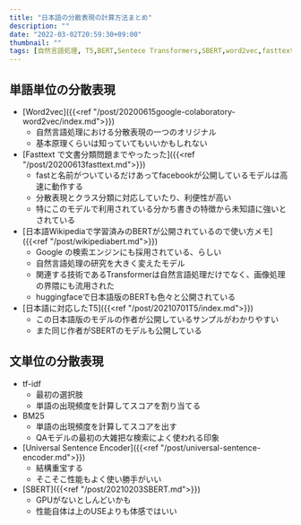 ```yaml
---
title: "日本語の分散表現の計算方法まとめ"
description: ""
date: "2022-03-02T20:59:30+09:00"
thumbnail: ""
tags: [自然言語処理, T5,BERT,Sentece Transformers,SBERT,word2vec,fasttext]
---
```


## 単語単位の分散表現
- [Word2vec]({{<ref "/post/20200615google-colaboratory-word2vec/index.md">}})
  - 自然言語処理における分散表現の一つのオリジナル
  - 基本原理くらいは知っていてもいいかもしれない
- [Fasttext で文書分類問題までやったった]({{<ref "/post/20200613fasttext.md">}})
  - fastと名前がついているだけあってfacebookが公開しているモデルは高速に動作する
  - 分散表現とクラス分類に対応していたり、利便性が高い
  - 特にこのモデルで利用されている分かち書きの特徴から未知語に強いとされている
- [日本語Wikipediaで学習済みのBERTが公開されているので使い方メモ]({{<ref "/post/wikipediabert.md">}})
  - Google の検索エンジンにも採用されている、らしい
  - 自然言語処理の研究を大きく変えたモデル
  - 関連する技術であるTransformerは自然言語処理だけでなく、画像処理の界隈にも流用された
  - huggingfaceで日本語版のBERTも色々と公開されている
- [日本語に対応したT5]({{<ref "/post/20210701T5/index.md">}})
  - この日本語版のモデルの作者が公開しているサンプルがわかりやすい
  - また同じ作者がSBERTのモデルも公開している

## 文単位の分散表現
- tf-idf
  - 最初の選択肢
  - 単語の出現頻度を計算してスコアを割り当てる
- BM25
  - 単語の出現頻度を計算してスコアを出す
  - QAモデルの最初の大雑把な検索によく使われる印象
- [Universal Sentence Encoder]({{<ref "/post/universal-sentence-encoder.md">}})
  - 結構重宝する
  - そこそこ性能もよく使い勝手がいい
- [SBERT]({{<ref "/post/20210203SBERT.md">}})
  - GPUがないとしんどいかも
  - 性能自体は上のUSEよりも体感ではいい
